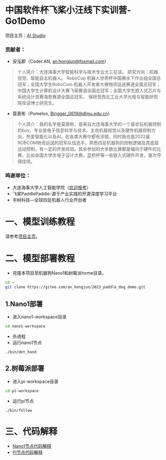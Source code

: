# 中国软件杯飞桨小汪线下实训营-Go1Demo

项目主页：[AI Studio](https://aistudio.baidu.com/aistudio/projectdetail/6112816)
### 贡献者：
* 安泓郡（Coder.AN, an.hongjun@foxmail.com）
>个人简介：大连海事大学智能科学与技术专业大三在读。 研究方向：机器视觉、智能自主机器人。 RoboCup 机器人世界杯中国赛水下作业组全国总冠军；全国大学生RoboCom 机器人开发者大赛物资运送赛道全国总冠军；中国大学生计算机设计大赛飞桨赛道全国总冠军；全国大学生嵌入式芯片与系统设计竞赛海思赛道全国总冠军。 保研至西北工业大学光电与智能研究院攻读博士研究生。
* 莫善彬（Pomeloo, Bingger_0619@dlmu.edu.cn）
>个人简介：我的名字是莫善彬，是来自大连海事大学的一个喜欢玩机器控制的boy，专业是电子信息科学与技术。主攻机器视觉以及硬件机器控制方向，热爱智能化以及AI。在各类大赛中都有涉猎，同时我也是2022届ROBCOM物资运送的冠军队伍选手，熟悉四足机器狗的控制逻辑及其底层运动控制，有一定的开发经验。其余参加的大多数比赛都是偏向于硬件的比赛，比如全国大学生电子设计大赛，蓝桥杯等一些嵌入式硬件开发，屡次夺得佳绩。
### 鸣谢单位：
* 大连海事大学人工智能学院（[欢迎报考](https://ai.dlmu.edu.cn/)）
* 飞桨PaddlePaddle-源于产业实践的开源深度学习平台
* 宇树科技—全球四足机器人行业开创者
# 一、模型训练教程
请参考[项目主页](https://aistudio.baidu.com/aistudio/projectdetail/6112816)。

# 二、模型部署教程
* 克隆本项目至机器狗Nano1和树莓派home目录。
```sh
cd ~
git clone https://gitee.com/an_hongjun/2023_paddle_dog_demo.git
```
## 1.Nano1部署
* 进入nano1-workspace目录
```sh
cd nano1-workspace
```
* 杀进程
* 运行nano1节点
```
./bin/det_hand
```
## 2.树莓派部署
* 进入pi-workspace目录
```sh
cd pi-workspace
```
* 运行pi节点
```
./bin/follow
```

# 三、代码解释
* [Nano1节点代码解释](./nano1-workspace/README.md)
* [Pi节点代码解释](./pi-workspace/README.md)